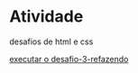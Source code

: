 # Atividade
<p> desafios de html e css</p>
<a href="https://tecnicoemerson.github.io/Atividade/desafio-3/android.html">executar o desafio-3-refazendo </a>
